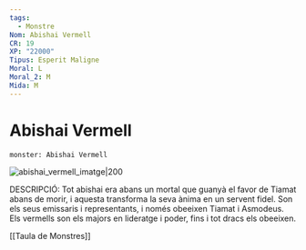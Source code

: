 ```yaml
---
tags:
  - Monstre
Nom: Abishai Vermell
CR: 19
XP: "22000"
Tipus: Esperit Maligne
Moral: L
Moral_2: M
Mida: M
---
```

# Abishai Vermell

```statblock
monster: Abishai Vermell
```

![abishai_vermell_imatge|200](https://static.wikia.nocookie.net/forgottenrealms/images/c/c8/RedAbishai5e.jpg/revision/latest?cb=20190511223502)

DESCRIPCIÓ: 
Tot abishai era abans un mortal que guanyà el favor de Tiamat abans de morir, i aquesta transforma la seva ànima en un servent fidel. Son els seus emissaris i representants, i només obeeixen Tiamat i Asmodeus. Els vermells son els majors en lideratge i poder, fins i tot dracs els obeeixen. 

[[Taula de Monstres]]